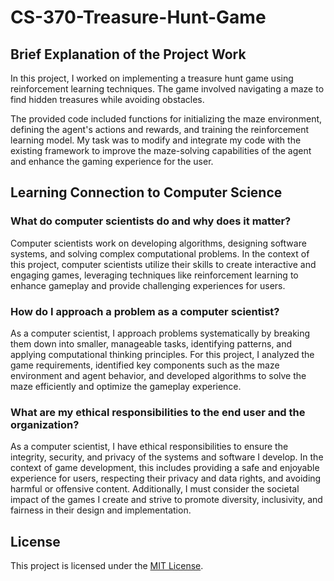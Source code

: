 # CS-370-Treasure-Hunt-Game

## Brief Explanation of the Project Work

In this project, I worked on implementing a treasure hunt game using reinforcement learning techniques. The game involved navigating a maze to find hidden treasures while avoiding obstacles.

The provided code included functions for initializing the maze environment, defining the agent's actions and rewards, and training the reinforcement learning model. My task was to modify and integrate my code with the existing framework to improve the maze-solving capabilities of the agent and enhance the gaming experience for the user.

## Learning Connection to Computer Science

### What do computer scientists do and why does it matter?

Computer scientists work on developing algorithms, designing software systems, and solving complex computational problems. In the context of this project, computer scientists utilize their skills to create interactive and engaging games, leveraging techniques like reinforcement learning to enhance gameplay and provide challenging experiences for users.

### How do I approach a problem as a computer scientist?

As a computer scientist, I approach problems systematically by breaking them down into smaller, manageable tasks, identifying patterns, and applying computational thinking principles. For this project, I analyzed the game requirements, identified key components such as the maze environment and agent behavior, and developed algorithms to solve the maze efficiently and optimize the gameplay experience.

### What are my ethical responsibilities to the end user and the organization?

As a computer scientist, I have ethical responsibilities to ensure the integrity, security, and privacy of the systems and software I develop. In the context of game development, this includes providing a safe and enjoyable experience for users, respecting their privacy and data rights, and avoiding harmful or offensive content. Additionally, I must consider the societal impact of the games I create and strive to promote diversity, inclusivity, and fairness in their design and implementation.

## License
This project is licensed under the [MIT License](https://opensource.org/licenses/MIT).
